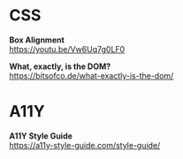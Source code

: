 # CSS

**Box Alignment**  
https://youtu.be/Vw6Uq7g0LF0

**What, exactly, is the DOM?**  
https://bitsofco.de/what-exactly-is-the-dom/


# A11Y

**A11Y Style Guide**  
https://a11y-style-guide.com/style-guide/
